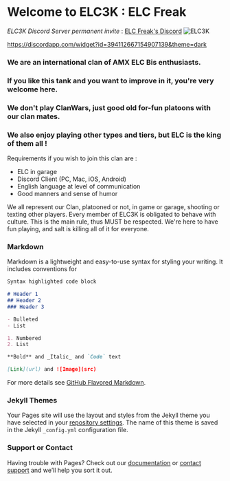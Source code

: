 # Welcome to ELC3K : ELC Freak 

_ELC3K Discord Server permanent invite_ :  [ELC Freak's Discord](https://discord.io/ELC3K) ![ELC3K](https://discordapp.com/api/guilds/394112667154907139/widget.png?style=banner2)

https://discordapp.com/widget?id=394112667154907139&theme=dark

### We are an international clan of AMX ELC Bis enthusiasts.
### If you like this tank and you want to improve in it, you're very welcome here.
### We don't play ClanWars, just good old for-fun platoons with our clan mates.
### We also enjoy playing other types and tiers, but ELC is the king of them all !


Requirements if you wish to join this clan are :
 - ELC in garage
 - Discord Client (PC, Mac, iOS, Android)
 - English language at level of communication
 - Good manners and sense of humor
 

 We all represent our Clan, platooned or not, in game or garage, shooting or texting other players.
 Every member of ELC3K is obligated to behave with culture. This is the main rule, thus MUST be respected. 
 We're here to have fun playing, and salt is killing all of it for everyone.

### Markdown

Markdown is a lightweight and easy-to-use syntax for styling your writing. It includes conventions for

```markdown
Syntax highlighted code block

# Header 1
## Header 2
### Header 3

- Bulleted
- List

1. Numbered
2. List

**Bold** and _Italic_ and `Code` text

[Link](url) and ![Image](src)
```

For more details see [GitHub Flavored Markdown](https://guides.github.com/features/mastering-markdown/).

### Jekyll Themes

Your Pages site will use the layout and styles from the Jekyll theme you have selected in your [repository settings](https://github.com/ELC3K/ELC3K.github.io/settings). The name of this theme is saved in the Jekyll `_config.yml` configuration file.

### Support or Contact

Having trouble with Pages? Check out our [documentation](https://help.github.com/categories/github-pages-basics/) or [contact support](https://github.com/contact) and we’ll help you sort it out.
